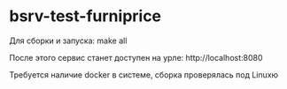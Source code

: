 # bsrv-test-furniprice

Для сборки и запуска:
make all

После этого сервис станет доступен на урле: http://localhost:8080

Требуется наличие docker в системе, сборка проверялась под Linuxю
